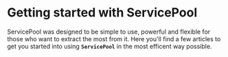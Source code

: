 # Getting started with ServicePool

ServicePool was designed to be simple to use, powerful and flexible for those
who want to extract the most from it. Here you'll find a few articles to get
you started into using **`ServicePool`** in the most efficent way possible.
